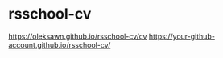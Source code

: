 # rsschool-cv
https://oleksawn.github.io/rsschool-cv/cv
https://your-github-account.github.io/rsschool-cv/
